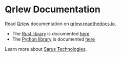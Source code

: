# Qrlew Documentation

Read [Qrlew](https://qrlew.github.io/) documentation on [qrlew.readthedocs.io](https://qrlew.readthedocs.io/en/latest/).

* The [Rust library](https://crates.io/crates/qrlew) is documented [here](https://docs.rs/qrlew/latest/qrlew/)
* The [Python library](https://pypi.org/project/pyqrlew/) is documented [here](https://pyqrlew.readthedocs.io/en/latest/)

Learn more about [Sarus Technologies](https://sarus.tech/).